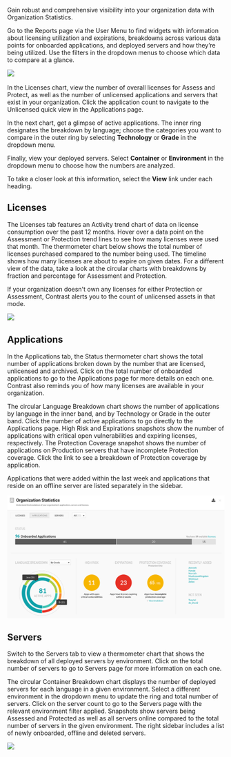 <!--
title: "Organization Statistics"
description: "Overview of organization statistics charts"
tags: "TeamServer licenses applications servers organizations report"
-->

Gain robust and comprehensive visibility into your organization data with Organization Statistics.


Go to the Reports page via the User Menu to find widgets with information about licensing utilization and expirations, breakdowns across various data points for onboarded applications, and deployed servers and how they’re being utilized. Use the filters in the dropdown menus to choose which data to compare at a glance.

<a href="assets/images/Org-stats-reports-page.png" rel="lightbox" title="Organization statistics on Reports page"><img class="thumbnail" src="assets/images/Org-stats-reports-page.png"/></a>

In the Licenses chart, view the number of overall licenses for Assess and Protect, as well as the number of unlicensed applications and servers that exist in your organization. Click the application count to navigate to the Unlicensed quick view in the Applications page. 

In the next chart, get a glimpse of active applications. The inner ring designates the breakdown by language; choose the categories you want to compare in the outer ring by selecting **Technology** or **Grade** in the dropdown menu. 

Finally, view your deployed servers. Select **Container** or **Environment** in the dropdown menu to choose how the numbers are analyzed. 

To take a closer look at this information, select the **View** link under each heading. 

## Licenses

The Licenses tab features an Activity trend chart of data on license consumption over the past 12 months. Hover over a data point on the Assessment or Protection trend lines to see how many licenses were used that month. The thermometer chart below shows the total number of licenses purchased compared to the number being used. The timeline shows how many licenses are about to expire on given dates. For a different view of the data, take a look at the circular charts with breakdowns by fraction and percentage for Assessment and Protection. 

If your organization doesn't own any licenses for either Protection or Assessment, Contrast alerts you to the count of unlicensed assets in that mode.

<a href="assets/images/Org-stats-licenses.png" rel="lightbox" title="Organization statistics for licenses"><img class="thumbnail" src="assets/images/Org-stats-licenses.png"/></a>

## Applications

In the Applications tab, the Status thermometer chart shows the total number of applications broken down by the number that are licensed, unlicensed and archived. Click on the total number of onboarded applications to go to the Applications page for more details on each one. Contrast also reminds you of how many licenses are available in your organization. 

The circular Language Breakdown chart shows the number of applications by language in the inner band, and by Technology or Grade in the outer band. Click the number of active applications to go directly to the Applications page. High Risk and Expirations snapshots show the number of applications with critical open vulnerabilities and expiring licenses, respectively. The Protection Coverage snapshot shows the number of applications on Production servers that have incomplete Protection coverage. Click the link to see a breakdown of Protection coverage by application. 

Applications that were added within the last week and applications that reside on an offline server are listed separately in the sidebar. 

<a href="assets/images/Org-stats-applications.png" rel="lightbox" title="Organization statistics for applications"><img class="thumbnail" src="assets/images/Org-stats-applications.png"/></a>

## Servers  

Switch to the Servers tab to view a thermometer chart that shows the breakdown of all deployed servers by environment. Click on the total number of servers to go to Servers page for more information on each one. 

The circular Container Breakdown chart displays the number of deployed servers for each language in a given environment. Select a different environment in the dropdown menu to update the ring and total number of servers. Click on the server count to go to the Servers page with the relevant environment filter applied. Snapshots show servers being Assessed and Protected as well as all servers online compared to the total number of servers in the given environment. The right sidebar includes a list of newly onboarded, offline and deleted servers. 

<a href="assets/images/org-stats-servers.png" rel="lightbox" title="Organization statistics for applications"><img class="thumbnail" src="assets/images/org-stats-servers.png"/></a>



